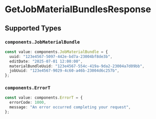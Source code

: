 # GetJobMaterialBundlesResponse


## Supported Types

### `components.JobMaterialBundle`

```typescript
const value: components.JobMaterialBundle = {
  uuid: "123e4567-5097-442e-bd7a-23004bf8de3b",
  editDate: "2025-07-01 12:00:00",
  materialBundleUuid: "123e4567-554c-419a-9da2-23004a7d09bb",
  jobUuid: "123e4567-9029-4c60-a46b-23004d6c257b",
};
```

### `components.ErrorT`

```typescript
const value: components.ErrorT = {
  errorCode: 1000,
  message: "An error occurred completing your request",
};
```

